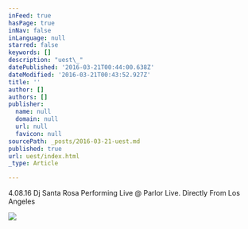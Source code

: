 ```yaml
---
inFeed: true
hasPage: true
inNav: false
inLanguage: null
starred: false
keywords: []
description: "uest\_"
datePublished: '2016-03-21T00:44:00.638Z'
dateModified: '2016-03-21T00:43:52.927Z'
title: ''
author: []
authors: []
publisher:
  name: null
  domain: null
  url: null
  favicon: null
sourcePath: _posts/2016-03-21-uest.md
published: true
url: uest/index.html
_type: Article

---
```

4.08.16 Dj Santa Rosa Performing Live @ Parlor Live. Directly From Los Angeles

  
![](https://the-grid-user-content.s3-us-west-2.amazonaws.com/7c681ec3-13ef-42ff-a4ac-d21cc2ff620b.png)
